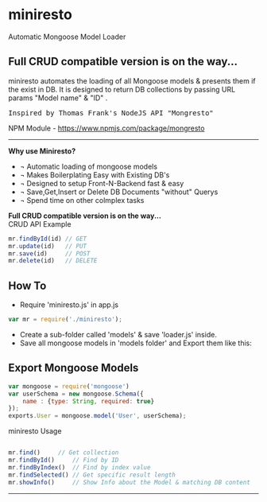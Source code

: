 # miniresto
Automatic Mongoose Model Loader

<b>Full CRUD compatible version is on the way...</b>
----

    
    

miniresto automates the loading of all Mongoose models & presents them if the exist in DB.
It is designed to return DB collections by passing URL params "Model name" & "ID" .


<pre>
Inspired by Thomas Frank's NodeJS API "Mongresto"
</pre>
NPM Module - https://www.npmjs.com/package/mongresto

----

<b>Why use Miniresto?</b>
   - ¬ Automatic loading of mongoose models
   - ¬ Makes Boilerplating Easy with Existing DB's
   - ¬ Designed to setup Front-N-Backend fast & easy
   - ¬ Save,Get,Insert or Delete DB Documents "without" Querys
   - ¬ Spend time on other colmplex tasks  



<b>Full CRUD compatible version is on the way...</b><br>
CRUD API Example
```javascript
mr.findById(id) // GET
mr.update(id)   // PUT
mr.save(id)     // POST
mr.delete(id)   // DELETE
```



How To
---
- Require 'miniresto.js' in app.js
```javascript
var mr = require('./miniresto');
```
- Create a sub-folder called 'models' & save 'loader.js' inside.
- Save all mongoose models in 'models folder' and Export them like this:


Export Mongoose Models
---
```javascript
var mongoose = require('mongoose')
var userSchema = new mongoose.Schema({
    name : {type: String, required: true}
});
exports.User = mongoose.model('User', userSchema);

```

miniresto Usage

```javascript

mr.find() 	  // Get collection
mr.findById()     // Find by ID
mr.findByIndex()  // Find by index value
mr.findSelected() // Get specific result length
mr.showInfo()     // Show Info about the Model & matching DB content
```

----
